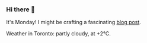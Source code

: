 ### Hi there :wave:

It's Monday! I might be crafting a fascinating [blog post](https://www.benjaminwuethrich.dev).

Weather in Toronto: partly cloudy, at +2°C.
